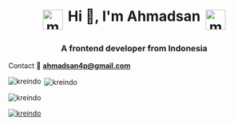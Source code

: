 <h1 align="center">
 <span><img src="https://github.githubassets.com/images/mona-loading-dark.gif" alt="mona" height="40" style="vertical-align:top; margin:4px"></span>
 Hi 👋, I'm Ahmadsan 
 <span><img src="https://github.githubassets.com/images/mona-loading-dark.gif" alt="mona" height="40" style="vertical-align:top; margin:4px"></span></h1>
<h3 align="center">A frontend developer from Indonesia</h3>



Contact
📧 **ahmadsan4p@gmail.com**




<p><img align="left" src="https://github-readme-stats.vercel.app/api/top-langs?username=kreindo&show_icons=true&theme=dark&locale=en&layout=compact" alt="kreindo" /></p>

<p>&nbsp;<img align="center" src="https://github-readme-stats.vercel.app/api?username=kreindo&show_icons=true&theme=dark&locale=en" alt="kreindo" /></p>

<p><img align="center" src="https://github-readme-streak-stats.herokuapp.com/?user=kreindo&theme=dark" alt="kreindo" /></p>

<p align="left"> <a href="https://github.com/ryo-ma/github-profile-trophy"><img src="https://github-profile-trophy.vercel.app/?username=kreindo&theme=darkhub&row=2&column=3" alt="kreindo" /></a> </p>
